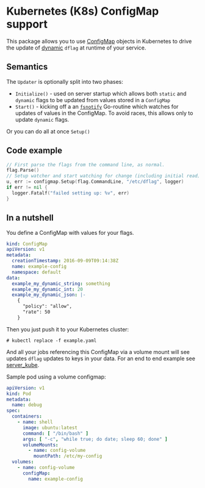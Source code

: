 # Kubernetes (K8s) ConfigMap support

This package allows you to use [ConfigMap](http://kubernetes.io/docs/user-guide/configmap/) objects in Kubernetes to 
drive the update of [dynamic](../README.md#dynamic-json-flag-with-a-validator-and-notifier) `dflag` at runtime of your service.

## Semantics

The `Updater` is optionally split into two phases:
 
 * `Initialize()` - used on server startup which allows both `static` and `dynamic` flags to be updated from values
    stored in a `ConfigMap` 
 * `Start()` - kicking off a an [`fsnotify`](https://github.com/fsnotify/fsnotify) Go-routine which watches for updates 
   of values in the ConfigMap. To avoid races, this allows only to update `dynamic` flags.
   
Or you can do all at once `Setup()`
   
## Code example

```go
// First parse the flags from the command line, as normal.
flag.Parse()
// Setup watcher and start watching for change (including initial read)
u, err := configmap.Setup(flag.CommandLine, "/etc/dflag", logger)
if err != nil {
  logger.Fatalf("failed setting up: %v", err)
}
```

## In a nutshell

You define a ConfigMap with values for your flags.

```yaml
kind: ConfigMap
apiVersion: v1
metadata:
  creationTimestamp: 2016-09-09T09:14:38Z
  name: example-config
  namespace: default
data:
  example_my_dynamic_string: something
  example_my_dynamic_int: 20
  example_my_dynamic_json: |-
    {
      "policy": "allow",
      "rate": 50
    }
```

Then you just push it to your Kubernetes cluster:

```
# kubectl replace -f example.yaml
```

And all your jobs referencing this ConfigMap via a volume mount will see updates `dflag` updates to keys in your data. For an end to end example see [server_kube](../examples/server_kube).

Sample pod using a volume configmap:
```yaml
apiVersion: v1
kind: Pod
metadata:
  name: debug
spec:
  containers:
    - name: shell
      image: ubuntu:latest
      command: [ "/bin/bash" ]
      args: [ "-c", "while true; do date; sleep 60; done" ]
      volumeMounts:
        - name: config-volume
          mountPath: /etc/my-config
  volumes:
    - name: config-volume
      configMap:
        name: example-config
```

   
